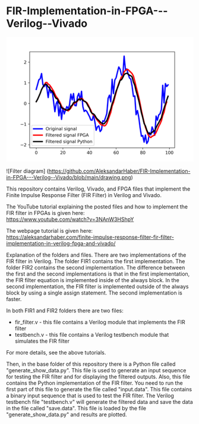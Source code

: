 # FIR-Implementation-in-FPGA---Verilog--Vivado

![Filtered results](https://github.com/AleksandarHaber/FIR-Implementation-in-FPGA---Verilog--Vivado/blob/main/results.png)

![Filter diagram] (https://github.com/AleksandarHaber/FIR-Implementation-in-FPGA---Verilog--Vivado/blob/main/drawing.png)

This repository contains Verilog, Vivado, and FPGA files that implement the Finite Impulse Response Filter (FIR Filter) in Verilog and Vivado.  

The YouTube tutorial explaining the posted files and how to implement the FIR filter in FPGAs is given here:  
https://www.youtube.com/watch?v=3NAnW3HShpY  

The webpage tutorial is given here:  
https://aleksandarhaber.com/finite-impulse-response-filter-fir-filter-implementation-in-verilog-fpga-and-vivado/

Explanation of the folders and files. There are two implementations of the FIR filter in Verilog. The folder FIR1 contains the first implementation. The folder FIR2 contains the second implementation. The difference between the first and the second implementations is that in the first implementation, the FIR filter equation is implemented inside of the always block. In the second implementation, the FIR filter is implemented outside of the always block by using a single assign statement. The second implementation is faster. 

In both FIR1 and FIR2 folders there are two files: 

- fir_filter.v - this file contains a Verilog module that implements the FIR filter
- testbench.v  - this file contains a Verilog testbench module that simulates the FIR filter

For more details, see the above tutorials. 

Then, in the base folder of this repository there is a Python file called "generate_show_data.py". This file is used to generate an input sequence for testing the FIR filter and for displaying the filtered outputs. Also, this file contains the Python implementation of the FIR filter. You need to run the first part of this file to generate the file called "input.data". This file contains a binary input sequence that is used to test the FIR filter. The Verilog testbench file "testbench.v" will generate the filtered data and save the data in the file called "save.data". This file is loaded by the file "generate_show_data.py" and results are plotted. 

